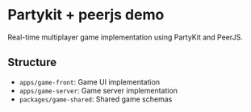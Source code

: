 # Partykit + peerjs demo

Real-time multiplayer game implementation using PartyKit and PeerJS.


## Structure

- `apps/game-front`: Game UI implementation
- `apps/game-server`: Game server implementation
- `packages/game-shared`: Shared game schemas


